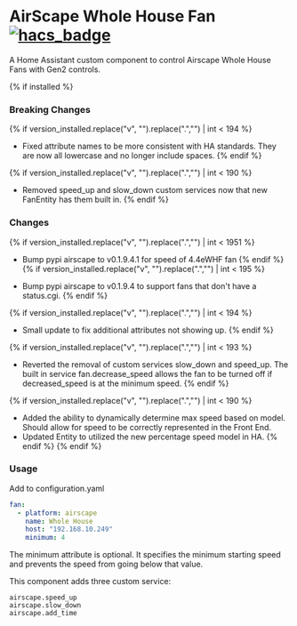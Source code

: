 # AirScape Whole House Fan [![hacs_badge](https://img.shields.io/badge/HACS-Custom-orange.svg)](https://github.com/custom-components/hacs)

A Home Assistant custom component to control Airscape Whole House Fans with Gen2 controls.

{% if installed %}

### Breaking Changes

{% if version_installed.replace("v", "").replace(".","") | int < 194  %}

- Fixed attribute names to be more consistent with HA standards. They are now all lowercase and no longer include spaces.
  {% endif %}

{% if version_installed.replace("v", "").replace(".","") | int < 190  %}

- Removed speed_up and slow_down custom services now that new FanEntity has them built in.
  {% endif %}

### Changes

{% if version_installed.replace("v", "").replace(".","") | int < 1951  %}

- Bump pypi airscape to v0.1.9.4.1 for speed of 4.4eWHF fan
  {% endif %}
  {% if version_installed.replace("v", "").replace(".","") | int < 195  %}

- Bump pypi airscape to v0.1.9.4 to support fans that don't have a status.cgi.
  {% endif %}

{% if version_installed.replace("v", "").replace(".","") | int < 194  %}

- Small update to fix additional attributes not showing up.
  {% endif %}

{% if version_installed.replace("v", "").replace(".","") | int < 193  %}

- Reverted the removal of custom services slow_down and speed_up. The built in service fan.decrease_speed allows the fan to be turned off
  if decreased_speed is at the minimum speed.
  {% endif %}

{% if version_installed.replace("v", "").replace(".","") | int < 190  %}

- Added the ability to dynamically determine max speed based on model. Should allow for speed to be correctly represented in the Front End.
- Updated Entity to utilized the new percentage speed model in HA.
  {% endif %}
  {% endif %}

### Usage

Add to configuration.yaml

```yaml
fan:
  - platform: airscape
    name: Whole House
    host: "192.168.10.249"
    minimum: 4
```

The minimum attribute is optional. It specifies the minimum starting speed and prevents the speed from going below that value.

This component adds three custom service:

```
airscape.speed_up
airscape.slow_down
airscape.add_time
```
